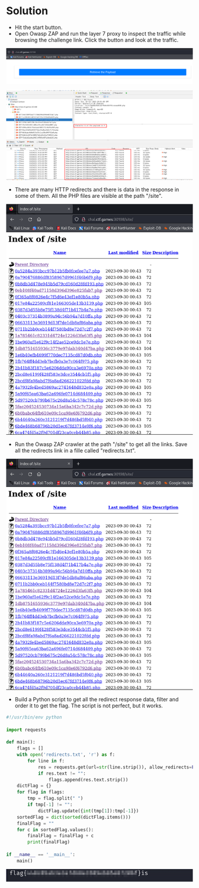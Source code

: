 # Solution
- Hit the start button.
- Open Owasp ZAP and run the layer 7 proxy to inspect the traffic while browsing the challenge link. Click the button and look at the traffic.

![Alt text](image.png)

![Alt text](image-1.png)

- There are many HTTP redirects and there is data in the response in some of them. All the PHP files are visible at the path "/site".

![Alt text](image-2.png)

- Run the Owasp ZAP crawler at the path "/site" to get all the links. Save all the redirects link in a fille called "redirects.txt".

![Alt text](image-2.png)

- Build a Python script to get all the redirect response data, filter and order it to get the flag. The script is not perfect, but it works.
```python
#!/usr/bin/env python

import requests

def main():
    flags = []
    with open('redirects.txt', 'r') as f:
        for line in f:
            res = requests.get(url=str(line.strip()), allow_redirects=False)
            if res.text != "":
                flags.append(res.text.strip())
    dictFlag = {}
    for flag in flags:
        tmp = flag.split(" ")
        if tmp[-1] != "":
            dictFlag.update({int(tmp[1]):tmp[-1]})
    sortedFlag = dict(sorted(dictFlag.items()))
    finalFlag = ""
    for c in sortedFlag.values():
        finalFlag = finalFlag + c
        print(finalFlag)

if __name__ == '__main__':
    main()
```

![Alt text](image-4.png)
